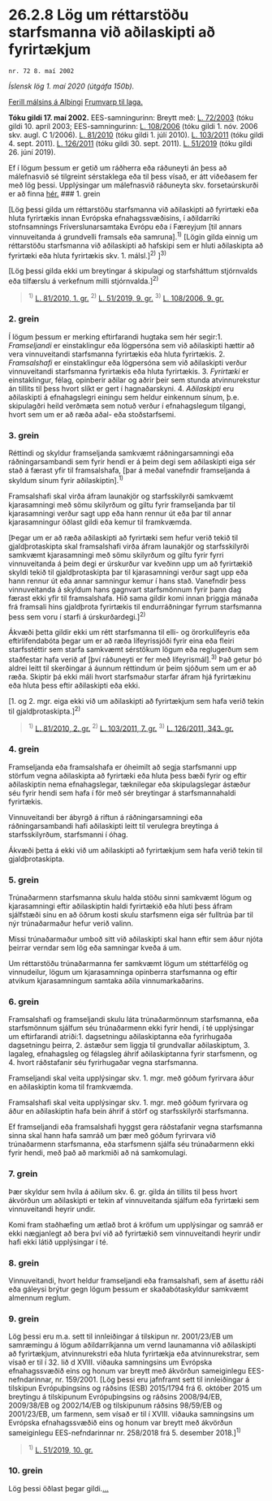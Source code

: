 # 26.2.8 Lög um réttarstöðu starfsmanna við aðilaskipti að fyrirtækjum

`nr. 72 8. maí 2002`

_Íslensk lög 1. maí 2020 (útgáfa 150b)._

[Ferill málsins á Alþingi](https://www.althingi.is/thingstorf/thingmalalistar-eftir-thingum/ferill/?ltg=127&mnr=629)
[Frumvarp til laga.](https://www.althingi.is/altext/127/s/0990.html)

**Tóku gildi 17. maí 2002.**
EES-samningurinn:
Breytt með:
[L. 72/2003](https://althingi.is/altext/stjt/2003.072.html) (tóku gildi 10. apríl 2003;
EES-samningurinn:
[L. 108/2006](https://althingi.is/altext/stjt/2006.108.html) (tóku gildi 1. nóv. 2006 skv. augl. C 1/2006).
[L. 81/2010](https://althingi.is/altext/stjt/2010.081.html) (tóku gildi 1. júlí 2010).
[L. 103/2011](https://althingi.is/altext/stjt/2011.103.html) (tóku gildi 4. sept. 2011).
[L. 126/2011](https://althingi.is/altext/stjt/2011.126.html) (tóku gildi 30. sept. 2011).
[L. 51/2019](https://althingi.is/altext/stjt/2019.051.html) (tóku gildi 26. júní 2019).

Ef í lögum þessum er getið um ráðherra eða ráðuneyti án þess að málefnasvið sé tilgreint sérstaklega eða til þess vísað, er átt viðeðasem fer með lög þessi. Upplýsingar um málefnasvið ráðuneyta skv. forsetaúrskurði er að finna [hér.](2018119.md) ### 1. grein



[Lög þessi gilda um réttarstöðu starfsmanna við aðilaskipti að fyrirtæki eða hluta fyrirtækis innan Evrópska efnahagssvæðisins, í aðildarríki stofnsamnings Fríverslunarsamtaka Evrópu eða í Færeyjum [til annars vinnuveitanda á grundvelli framsals eða samruna].<sup>1)</sup> [Lögin gilda einnig um réttarstöðu starfsmanna við aðilaskipti að hafskipi sem er hluti aðilaskipta að fyrirtæki eða hluta fyrirtækis skv. 1. málsl.]<sup>2)</sup> ]<sup>3)</sup> 

[Lög þessi gilda ekki um breytingar á skipulagi og starfsháttum stjórnvalds eða tilfærslu á verkefnum milli stjórnvalda.]<sup>2)</sup> 

> <sup>1)</sup> [L. 81/2010, 1. gr.](https://althingi.is/altext/stjt/2010.081.html) <sup>2)</sup> [L. 51/2019, 9. gr.](https://althingi.is/altext/stjt/2019.051.html) <sup>3)</sup> [L. 108/2006, 9. gr.](https://althingi.is/altext/stjt/2006.108.html)

### 2. grein



Í lögum þessum er merking eftirfarandi hugtaka sem hér segir:1. _Framseljandi_ er einstaklingur eða lögpersóna sem við aðilaskipti hættir að vera vinnuveitandi starfsmanna fyrirtækis eða hluta fyrirtækis.
2. _Framsalshafi_ er einstaklingur eða lögpersóna sem við aðilaskipti verður vinnuveitandi starfsmanna fyrirtækis eða hluta fyrirtækis.
3. _Fyrirtæki_ er einstaklingur, félag, opinberir aðilar og aðrir þeir sem stunda atvinnurekstur án tillits til þess hvort slíkt er gert í hagnaðarskyni.
4. _Aðilaskipti_ eru aðilaskipti á efnahagslegri einingu sem heldur einkennum sínum, þ.e. skipulagðri heild verðmæta sem notuð verður í efnahagslegum tilgangi, hvort sem um er að ræða aðal- eða stoðstarfsemi.

### 3. grein



Réttindi og skyldur framseljanda samkvæmt ráðningarsamningi eða ráðningarsambandi sem fyrir hendi er á þeim degi sem aðilaskipti eiga sér stað á færast yfir til framsalshafa, [þar á meðal vanefndir framseljanda á skyldum sínum fyrir aðilaskiptin].<sup>1)</sup> 

Framsalshafi skal virða áfram launakjör og starfsskilyrði samkvæmt kjarasamningi með sömu skilyrðum og giltu fyrir framseljanda þar til kjarasamningi verður sagt upp eða hann rennur út eða þar til annar kjarasamningur öðlast gildi eða kemur til framkvæmda.

[Þegar um er að ræða aðilaskipti að fyrirtæki sem hefur verið tekið til gjaldþrotaskipta skal framsalshafi virða áfram launakjör og starfsskilyrði samkvæmt kjarasamningi með sömu skilyrðum og giltu fyrir fyrri vinnuveitanda á þeim degi er úrskurður var kveðinn upp um að fyrirtækið skyldi tekið til gjaldþrotaskipta þar til kjarasamningi verður sagt upp eða hann rennur út eða annar samningur kemur í hans stað. Vanefndir þess vinnuveitanda á skyldum hans gagnvart starfsmönnum fyrir þann dag færast ekki yfir til framsalshafa. Hið sama gildir komi innan þriggja mánaða frá framsali hins gjaldþrota fyrirtækis til endurráðningar fyrrum starfsmanna þess sem voru í starfi á úrskurðardegi.]<sup>2)</sup> 

Ákvæði þetta gildir ekki um rétt starfsmanna til elli- og örorkulífeyris eða eftirlifendabóta þegar um er að ræða lífeyrissjóði fyrir eina eða fleiri starfsstéttir sem starfa samkvæmt sérstökum lögum eða reglugerðum sem staðfestar hafa verið af [því ráðuneyti er fer með lífeyrismál].<sup>3)</sup> Það getur þó aldrei leitt til skerðingar á áunnum réttindum úr þeim sjóðum sem um er að ræða. Skiptir þá ekki máli hvort starfsmaður starfar áfram hjá fyrirtækinu eða hluta þess eftir aðilaskipti eða ekki.

[1. og 2. mgr. eiga ekki við um aðilaskipti að fyrirtækjum sem hafa verið tekin til gjaldþrotaskipta.]<sup>2)</sup> 

> <sup>1)</sup> [L. 81/2010, 2. gr.](https://althingi.is/altext/stjt/2010.081.html) <sup>2)</sup> [L. 103/2011, 7. gr.](https://althingi.is/altext/stjt/2011.103.html) <sup>3)</sup> [L. 126/2011, 343. gr.](https://althingi.is/altext/stjt/2011.126.html)

### 4. grein



Framseljanda eða framsalshafa er óheimilt að segja starfsmanni upp störfum vegna aðilaskipta að fyrirtæki eða hluta þess bæði fyrir og eftir aðilaskiptin nema efnahagslegar, tæknilegar eða skipulagslegar ástæður séu fyrir hendi sem hafa í för með sér breytingar á starfsmannahaldi fyrirtækis.

Vinnuveitandi ber ábyrgð á riftun á ráðningarsamningi eða ráðningarsambandi hafi aðilaskipti leitt til verulegra breytinga á starfsskilyrðum, starfsmanni í óhag.

Ákvæði þetta á ekki við um aðilaskipti að fyrirtækjum sem hafa verið tekin til gjaldþrotaskipta.

### 5. grein



Trúnaðarmenn starfsmanna skulu halda stöðu sinni samkvæmt lögum og kjarasamningi eftir aðilaskiptin haldi fyrirtækið eða hluti þess áfram sjálfstæði sínu en að öðrum kosti skulu starfsmenn eiga sér fulltrúa þar til nýr trúnaðarmaður hefur verið valinn.

Missi trúnaðarmaður umboð sitt við aðilaskipti skal hann eftir sem áður njóta þeirrar verndar sem lög eða samningar kveða á um.

Um réttarstöðu trúnaðarmanna fer samkvæmt lögum um stéttarfélög og vinnudeilur, lögum um kjarasamninga opinberra starfsmanna og eftir atvikum kjarasamningum samtaka aðila vinnumarkaðarins.

### 6. grein



Framsalshafi og framseljandi skulu láta trúnaðarmönnum starfsmanna, eða starfsmönnum sjálfum séu trúnaðarmenn ekki fyrir hendi, í té upplýsingar um eftirfarandi atriði:1. dagsetningu aðilaskiptanna eða fyrirhugaða dagsetningu þeirra,
2. ástæður sem liggja til grundvallar aðilaskiptum,
3. lagaleg, efnahagsleg og félagsleg áhrif aðilaskiptanna fyrir starfsmenn, og
4. hvort ráðstafanir séu fyrirhugaðar vegna starfsmanna.

Framseljandi skal veita upplýsingar skv. 1. mgr. með góðum fyrirvara áður en aðilaskiptin koma til framkvæmda.

Framsalshafi skal veita upplýsingar skv. 1. mgr. með góðum fyrirvara og áður en aðilaskiptin hafa bein áhrif á störf og starfsskilyrði starfsmanna.

Ef framseljandi eða framsalshafi hyggst gera ráðstafanir vegna starfsmanna sinna skal hann hafa samráð um þær með góðum fyrirvara við trúnaðarmenn starfsmanna, eða starfsmenn sjálfa séu trúnaðarmenn ekki fyrir hendi, með það að markmiði að ná samkomulagi.

### 7. grein



Þær skyldur sem hvíla á aðilum skv. 6. gr. gilda án tillits til þess hvort ákvörðun um aðilaskipti er tekin af vinnuveitanda sjálfum eða fyrirtæki sem vinnuveitandi heyrir undir.

Komi fram staðhæfing um ætlað brot á kröfum um upplýsingar og samráð er ekki nægjanlegt að bera því við að fyrirtækið sem vinnuveitandi heyrir undir hafi ekki látið upplýsingar í té.

### 8. grein



Vinnuveitandi, hvort heldur framseljandi eða framsalshafi, sem af ásettu ráði eða gáleysi brýtur gegn lögum þessum er skaðabótaskyldur samkvæmt almennum reglum.

### 9. grein



Lög þessi eru m.a. sett til innleiðingar á tilskipun nr. 2001/23/EB um samræmingu á lögum aðildarríkjanna um vernd launamanna við aðilaskipti að fyrirtækjum, atvinnurekstri eða hluta fyrirtækja eða atvinnurekstrar, sem vísað er til í 32. lið d XVIII. viðauka samningsins um Evrópska efnahagssvæðið eins og honum var breytt með ákvörðun sameiginlegu EES-nefndarinnar, nr. 159/2001. [Lög þessi eru jafnframt sett til innleiðingar á tilskipun Evrópuþingsins og ráðsins (ESB) 2015/1794 frá 6. október 2015 um breytingu á tilskipunum Evrópuþingsins og ráðsins 2008/94/EB, 2009/38/EB og 2002/14/EB og tilskipunum ráðsins 98/59/EB og 2001/23/EB, um farmenn, sem vísað er til í XVIII. viðauka samningsins um Evrópska efnahagssvæðið eins og honum var breytt með ákvörðun sameiginlegu EES-nefndarinnar nr. 258/2018 frá 5. desember 2018.]<sup>1)</sup> 

> <sup>1)</sup> [L. 51/2019, 10. gr.](https://althingi.is/altext/stjt/2019.051.html)

### 10. grein



Lög þessi öðlast þegar gildi.[…](https://www.althingi.is/lagasafn/leidbeiningar/)
